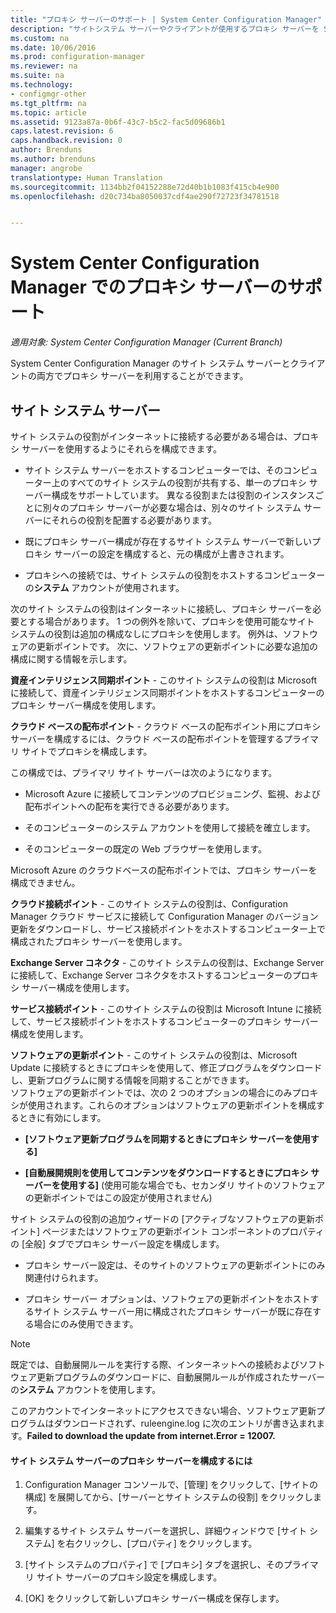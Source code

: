 ```yaml
---
title: "プロキシ サーバーのサポート | System Center Configuration Manager"
description: "サイトシステム サーバーやクライアントが使用するプロキシ サーバーを System Center Configuration Manager でサポートする方法について説明します。"
ms.custom: na
ms.date: 10/06/2016
ms.prod: configuration-manager
ms.reviewer: na
ms.suite: na
ms.technology:
- configmgr-other
ms.tgt_pltfrm: na
ms.topic: article
ms.assetid: 9123a87a-0b6f-43c7-b5c2-fac5d09686b1
caps.latest.revision: 6
caps.handback.revision: 0
author: Brenduns
ms.author: brenduns
manager: angrobe
translationtype: Human Translation
ms.sourcegitcommit: 1134bb2f04152288e72d40b1b1083f415cb4e900
ms.openlocfilehash: d20c734ba8050037cdf4ae290f72723f34781518


---
```

# <a name="proxy-server-support-in-system-center-configuration-manager"></a>System Center Configuration Manager でのプロキシ サーバーのサポート

*適用対象: System Center Configuration Manager (Current Branch)*

System Center Configuration Manager のサイト システム サーバーとクライアントの両方でプロキシ サーバーを利用することができます。  

## <a name="site-system-servers"></a>サイト システム サーバー  
サイト システムの役割がインターネットに接続する必要がある場合は、プロキシ サーバーを使用するようにそれらを構成できます。  

-   サイト システム サーバーをホストするコンピューターでは、そのコンピューター上のすべてのサイト システムの役割が共有する、単一のプロキシ サーバー構成をサポートしています。 異なる役割または役割のインスタンスごとに別々のプロキシ サーバーが必要な場合は、別々のサイト システム サーバーにそれらの役割を配置する必要があります。  

-   既にプロキシ サーバー構成が存在するサイト システム サーバーで新しいプロキシ サーバーの設定を構成すると、元の構成が上書きされます。  

-   プロキシへの接続では、サイト システムの役割をホストするコンピューターの**システム** アカウントが使用されます。  

次のサイト システムの役割はインターネットに接続し、プロキシ サーバーを必要とする場合があります。  1 つの例外を除いて、プロキシを使用可能なサイト システムの役割は追加の構成なしにプロキシを使用します。 例外は、ソフトウェアの更新ポイントです。 次に、ソフトウェアの更新ポイントに必要な追加の構成に関する情報を示します。  

**資産インテリジェンス同期ポイント** - このサイト システムの役割は Microsoft に接続して、資産インテリジェンス同期ポイントをホストするコンピューターのプロキシ サーバー構成を使用します。  

**クラウド ベースの配布ポイント** - クラウド ベースの配布ポイント用にプロキシ サーバーを構成するには、クラウド ベースの配布ポイントを管理するプライマリ サイトでプロキシを構成します。  

この構成では、プライマリ サイト サーバーは次のようになります。  

-   Microsoft Azure に接続してコンテンツのプロビジョニング、監視、および配布ポイントへの配布を実行できる必要があります。  

-   そのコンピューターのシステム アカウントを使用して接続を確立します。  

-   そのコンピューターの既定の Web ブラウザーを使用します。  

Microsoft Azure のクラウドベースの配布ポイントでは、プロキシ サーバーを構成できません。  

**クラウド接続ポイント** - このサイト システムの役割は、Configuration Manager クラウド サービスに接続して Configuration Manager のバージョン更新をダウンロードし、サービス接続ポイントをホストするコンピューター上で構成されたプロキシ サーバーを使用します。  

**Exchange Server コネクタ** - このサイト システムの役割は、Exchange Server に接続して、Exchange Server コネクタをホストするコンピューターのプロキシ サーバー構成を使用します。  

**サービス接続ポイント** - このサイト システムの役割は Microsoft Intune に接続して、サービス接続ポイントをホストするコンピューターのプロキシ サーバー構成を使用します。  

**ソフトウェアの更新ポイント** - このサイト システムの役割は、Microsoft Update に接続するときにプロキシを使用して、修正プログラムをダウンロードし、更新プログラムに関する情報を同期することができます。   
ソフトウェアの更新ポイントでは、次の 2 つのオプションの場合にのみプロキシが使用されます。これらのオプションはソフトウェアの更新ポイントを構成するときに有効にします。  

-   **[ソフトウェア更新プログラムを同期するときにプロキシ サーバーを使用する]**  

-   **[自動展開規則を使用してコンテンツをダウンロードするときにプロキシ サーバーを使用する]** (使用可能な場合でも、セカンダリ サイトのソフトウェアの更新ポイントではこの設定が使用されません)  

サイト システムの役割の追加ウィザードの [アクティブなソフトウェアの更新ポイント] ページまたはソフトウェアの更新ポイント コンポーネントのプロパティの [全般] タブでプロキシ サーバー設定を構成します。  

-   プロキシ サーバー設定は、そのサイトのソフトウェアの更新ポイントにのみ関連付けられます。  

-   プロキシ サーバー オプションは、ソフトウェアの更新ポイントをホストするサイト システム サーバー用に構成されたプロキシ サーバーが既に存在する場合にのみ使用できます。  

> [!NOTE]  
>  既定では、自動展開ルールを実行する際、インターネットへの接続およびソフトウェア更新プログラムのダウンロードに、自動展開ルールが作成されたサーバーの**システム** アカウントを使用します。  
>   
>  このアカウントでインターネットにアクセスできない場合、ソフトウェア更新プログラムはダウンロードされず、ruleengine.log に次のエントリが書き込まれます。**Failed to download the update from internet.Error = 12007.**  

#### <a name="to-configure-the-proxy-server-for-a-site-system-server"></a>サイト システム サーバーのプロキシ サーバーを構成するには  

1.  Configuration Manager コンソールで、[管理] をクリックして、[サイトの構成] を展開してから、[サーバーとサイト システムの役割] をクリックします。  

2.  編集するサイト システム サーバーを選択し、詳細ウィンドウで [サイト システム] を右クリックし、[プロパティ] をクリックします。  

3.  [サイト システムのプロパティ] で [プロキシ] タブを選択し、そのプライマリ サイト サーバーのプロキシ設定を構成します。  

4.  [OK] をクリックして新しいプロキシ サーバー構成を保存します。  



<!--HONumber=Nov16_HO1-->


